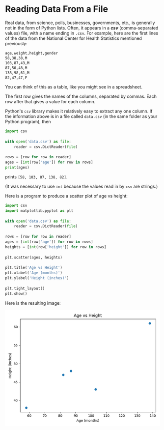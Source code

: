 # Reading Data From a File

Real data, from science, polls, businesses, governments, etc., is generally not in the form of Python lists. Often,
it appears in a ***csv*** (comma-separated values) file, with a name ending in `.csv`. For example, here are the first
lines of the data from the National Center for Health Statistics mentioned previously:

```csv
age,weight,height,gender
58,38,38,M
103,87,43,M
87,50,48,M
138,98,61,M
82,47,47,F
```

You can think of this as a table, like you might see in a spreadsheet.

The first row gives the names of the columns, separated by commas. Each row after that gives a value for each column.

Python's `csv` library makes it relatively easy to extract any one column. If the information above is in a file
called `data.csv` (in the same folder as your Python program), then

```python
import csv

with open('data.csv') as file:
    reader = csv.DictReader(file)

rows = [row for row in reader]
ages = [int(row['age']) for row in rows]
print(ages)
```

prints `[58, 103, 87, 138, 82]`.

(It was necessary to use `int` because the values read in by `csv` are strings.)

Here is a program to produce a scatter plot of age vs height:

<!--age_height.py-->
```python
import csv
import matplotlib.pyplot as plt

with open('data.csv') as file:
    reader = csv.DictReader(file)

rows = [row for row in reader]
ages = [int(row['age']) for row in rows]
heights = [int(row['height']) for row in rows]

plt.scatter(ages, heights)

plt.title('Age vs Height')
plt.xlabel('Age (months)')
plt.ylabel('Height (inches)')

plt.tight_layout()
plt.show()
```

Here is the resulting image:

![A scatter plot of age versus height](../image/age_height.png)
